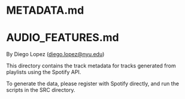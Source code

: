 # METADATA.md

# AUDIO_FEATURES.md

By Diego Lopez (diego.lopez@nyu.edu)

This directory contains the track metadata for tracks generated from playlists using the Spotify API.

To generate the data, please register with Spotify directly, and run the scripts in the SRC directory. 